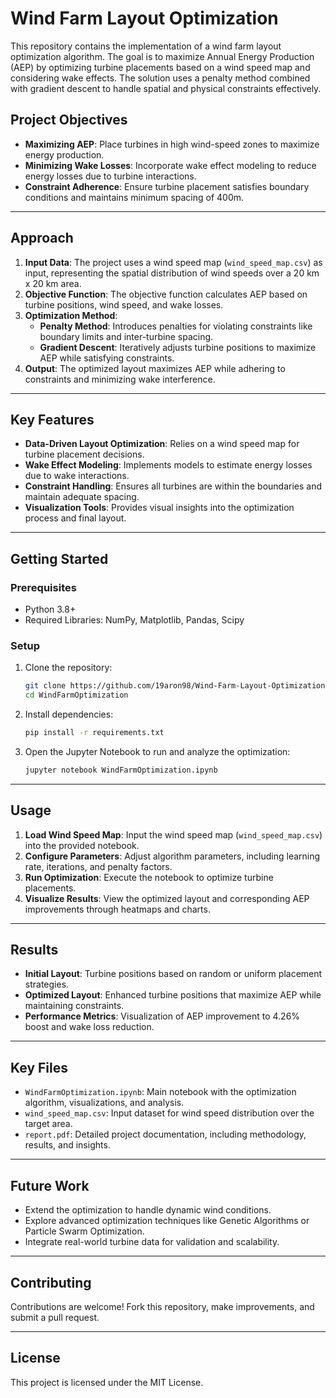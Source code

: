 # Wind Farm Layout Optimization

This repository contains the implementation of a wind farm layout optimization algorithm. The goal is to maximize Annual Energy Production (AEP) by optimizing turbine placements based on a wind speed map and considering wake effects. The solution uses a penalty method combined with gradient descent to handle spatial and physical constraints effectively.

## Project Objectives
- **Maximizing AEP**: Place turbines in high wind-speed zones to maximize energy production.  
- **Minimizing Wake Losses**: Incorporate wake effect modeling to reduce energy losses due to turbine interactions.  
- **Constraint Adherence**: Ensure turbine placement satisfies boundary conditions and maintains minimum spacing of 400m.  

---

## Approach
1. **Input Data**: The project uses a wind speed map (`wind_speed_map.csv`) as input, representing the spatial distribution of wind speeds over a 20 km x 20 km area.  
2. **Objective Function**: The objective function calculates AEP based on turbine positions, wind speed, and wake losses.  
3. **Optimization Method**:  
   - **Penalty Method**: Introduces penalties for violating constraints like boundary limits and inter-turbine spacing.  
   - **Gradient Descent**: Iteratively adjusts turbine positions to maximize AEP while satisfying constraints.  
4. **Output**: The optimized layout maximizes AEP while adhering to constraints and minimizing wake interference.  

---

## Key Features
- **Data-Driven Layout Optimization**: Relies on a wind speed map for turbine placement decisions.  
- **Wake Effect Modeling**: Implements models to estimate energy losses due to wake interactions.  
- **Constraint Handling**: Ensures all turbines are within the boundaries and maintain adequate spacing.  
- **Visualization Tools**: Provides visual insights into the optimization process and final layout.  

---

## Getting Started

### Prerequisites
- Python 3.8+  
- Required Libraries: NumPy, Matplotlib, Pandas, Scipy  

### Setup
1. Clone the repository:  
   ```bash
   git clone https://github.com/19aron98/Wind-Farm-Layout-Optimization.git
   cd WindFarmOptimization
   ```
2. Install dependencies:  
   ```bash
   pip install -r requirements.txt
   ```
3. Open the Jupyter Notebook to run and analyze the optimization:  
   ```bash
   jupyter notebook WindFarmOptimization.ipynb
   ```

---

## Usage
1. **Load Wind Speed Map**: Input the wind speed map (`wind_speed_map.csv`) into the provided notebook.  
2. **Configure Parameters**: Adjust algorithm parameters, including learning rate, iterations, and penalty factors.  
3. **Run Optimization**: Execute the notebook to optimize turbine placements.  
4. **Visualize Results**: View the optimized layout and corresponding AEP improvements through heatmaps and charts.

---

## Results
- **Initial Layout**: Turbine positions based on random or uniform placement strategies.  
- **Optimized Layout**: Enhanced turbine positions that maximize AEP while maintaining constraints.  
- **Performance Metrics**: Visualization of AEP improvement to 4.26% boost and wake loss reduction.

---

## Key Files
- `WindFarmOptimization.ipynb`: Main notebook with the optimization algorithm, visualizations, and analysis.  
- `wind_speed_map.csv`: Input dataset for wind speed distribution over the target area.  
- `report.pdf`: Detailed project documentation, including methodology, results, and insights.  

---

## Future Work
- Extend the optimization to handle dynamic wind conditions.  
- Explore advanced optimization techniques like Genetic Algorithms or Particle Swarm Optimization.  
- Integrate real-world turbine data for validation and scalability.  

---

## Contributing
Contributions are welcome! Fork this repository, make improvements, and submit a pull request.

---

## License
This project is licensed under the MIT License.

